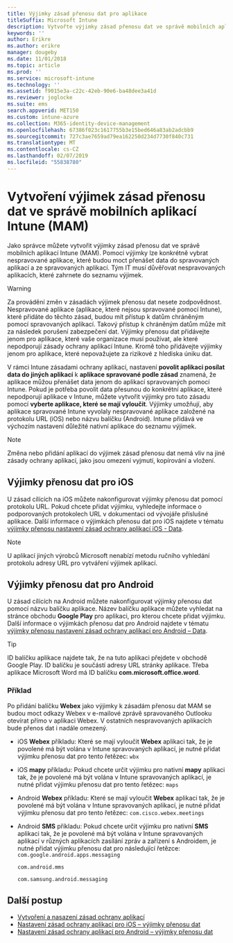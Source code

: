 ```yaml
---
title: Výjimky zásad přenosu dat pro aplikace
titleSuffix: Microsoft Intune
description: Vytvořte výjimky zásad přenosu dat ve správě mobilních aplikací Intune (MAM).
keywords: ''
author: Erikre
ms.author: erikre
manager: dougeby
ms.date: 11/01/2018
ms.topic: article
ms.prod: ''
ms.service: microsoft-intune
ms.technology: ''
ms.assetid: f9015e3a-c22c-42eb-90e6-ba48dee3a41d
ms.reviewer: joglocke
ms.suite: ems
search.appverid: MET150
ms.custom: intune-azure
ms.collection: M365-identity-device-management
ms.openlocfilehash: 67386f023c1617755b3e15bed646a83ab2adcbb9
ms.sourcegitcommit: 727c3ae7659ad79ea162250d234d7730f840c731
ms.translationtype: MT
ms.contentlocale: cs-CZ
ms.lasthandoff: 02/07/2019
ms.locfileid: "55838780"
---
```

# <a name="how-to-create-exceptions-to-the-intune-mobile-application-management-mam-data-transfer-policy"></a>Vytvoření výjimek zásad přenosu dat ve správě mobilních aplikací Intune (MAM)

Jako správce můžete vytvořit výjimky zásad přenosu dat ve správě mobilních aplikací Intune (MAM). Pomocí výjimky lze konkrétně vybrat nespravované aplikace, které budou moct přenášet data do spravovaných aplikací a ze spravovaných aplikací. Tým IT musí důvěřovat nespravovaných aplikacích, které zahrnete do seznamu výjimek. 

>[!WARNING] 
> Za provádění změn v zásadách výjimek přenosu dat nesete zodpovědnost. Nespravované aplikace (aplikace, které nejsou spravované pomocí Intune), které přidáte do těchto zásad, budou mít přístup k datům chráněným pomocí spravovaných aplikací. Takový přístup k chráněným datům může mít za následek porušení zabezpečení dat. Výjimky přenosu dat přidávejte jenom pro aplikace, které vaše organizace musí používat, ale které nepodporují zásady ochrany aplikací Intune. Kromě toho přidávejte výjimky jenom pro aplikace, které nepovažujete za rizikové z hlediska úniku dat.

V rámci Intune zásadami ochrany aplikací, nastavení **povolit aplikaci posílat data do jiných aplikací** k **aplikace spravované podle zásad** znamená, že aplikace můžou přenášet data jenom do aplikací spravovaných pomocí Intune. Pokud je potřeba povolit data přesunou do konkrétní aplikace, které nepodporují aplikace v Intune, můžete vytvořit výjimky pro tuto zásadu pomocí **vyberte aplikace, které se mají vyloučit**. Výjimky umožňují, aby aplikace spravované Intune vyvolaly nespravované aplikace založené na protokolu URL (iOS) nebo názvu balíčku (Android). Intune přidává ve výchozím nastavení důležité nativní aplikace do seznamu výjimek. 

> [!NOTE]
> Změna nebo přidání aplikací do výjimek zásad přenosu dat nemá vliv na jiné zásady ochrany aplikací, jako jsou omezení vyjmutí, kopírování a vložení. 

## <a name="ios-data-transfer-exceptions"></a>Výjimky přenosu dat pro iOS
U zásad cílících na iOS můžete nakonfigurovat výjimky přenosu dat pomocí protokolu URL. Pokud chcete přidat výjimku, vyhledejte informace o podporovaných protokolech URL v dokumentaci od vývojáře příslušné aplikace. Další informace o výjimkách přenosu dat pro iOS najdete v tématu [výjimky přenosu nastavení zásad ochrany aplikací iOS - Data](app-protection-policy-settings-ios.md#data-transfer-exemptions).

> [!NOTE]
> U aplikací jiných výrobců Microsoft nenabízí metodu ručního vyhledání protokolu adresy URL pro vytváření výjimek aplikací. 

## <a name="android-data-transfer-exceptions"></a>Výjimky přenosu dat pro Android
U zásad cílících na Android můžete nakonfigurovat výjimky přenosu dat pomocí názvu balíčku aplikace. Název balíčku aplikace můžete vyhledat na stránce obchodu **Google Play** pro aplikaci, pro kterou chcete přidat výjimku. Další informace o výjimkách přenosu dat pro Android najdete v tématu [výjimky přenosu nastavení zásad ochrany aplikací pro Android – Data](app-protection-policy-settings-android.md#data-transfer-exemptions).


>[!TIP]
> ID balíčku aplikace najdete tak, že na tuto aplikaci přejdete v obchodě Google Play. ID balíčku je součástí adresy URL stránky aplikace. Třeba aplikace Microsoft Word má ID balíčku **com.microsoft.office.word**.

### <a name="example"></a>Příklad
Po přidání balíčku **Webex** jako výjimky k zásadám přenosu dat MAM se budou moct odkazy Webex v e-mailové zprávě spravovaného Outlooku otevírat přímo v aplikaci Webex. V ostatních nespravovaných aplikacích bude přenos dat i nadále omezený.

- iOS **Webex** příkladu:   Které se mají vyloučit **Webex** aplikaci tak, že je povolené má být volána v Intune spravovaných aplikací, je nutné přidat výjimku přenosu dat pro tento řetězec: <code>wbx</code>
    
 - iOS **mapy** příkladu:  Pokud chcete určit výjimku pro nativní **mapy** aplikaci tak, že je povolené má být volána v Intune spravovaných aplikací, je nutné přidat výjimku přenosu dat pro tento řetězec: <code>maps</code>

- Android **Webex** příkladu:   Které se mají vyloučit **Webex** aplikaci tak, že je povolené má být volána v Intune spravovaných aplikací, je nutné přidat výjimku přenosu dat pro tento řetězec: <code>com.cisco.webex.meetings</code>
    
- Android **SMS** příkladu:   Pokud chcete určit výjimku pro nativní **SMS** aplikaci tak, že je povolené má být volána v Intune spravovaných aplikací v různých aplikacích zasílání zpráv a zařízení s Androidem, je nutné přidat výjimku přenosu dat pro následující řetězce: 
    <code>com.google.android.apps.messaging</code>
    
    <code>com.android.mms</code>
    
    <code>com.samsung.android.messaging</code>

## <a name="next-steps"></a>Další postup

- [Vytvoření a nasazení zásad ochrany aplikací](app-protection-policies.md)
- [Nastavení zásad ochrany aplikací pro iOS – výjimky přenosu dat](app-protection-policy-settings-ios.md#data-transfer-exemptions)
- [Nastavení zásad ochrany aplikací pro Android – výjimky přenosu dat](app-protection-policy-settings-android.md#data-transfer-exemptions)
